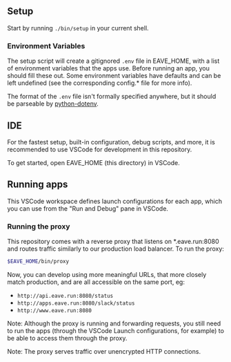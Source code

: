 ## Setup

Start by running `./bin/setup` in your current shell.

### Environment Variables

The setup script will create a gitignored `.env` file in EAVE_HOME, with a list of environment variables that the apps use. Before running an app, you should fill these out. Some environment variables have defaults and can be left undefined (see the corresponding config.* file for more info).

The format of the `.env` file isn't formally specified anywhere, but it should be parseable by [python-dotenv](https://github.com/theskumar/python-dotenv#file-format).

## IDE

For the fastest setup, built-in configuration, debug scripts, and more, it is recommended to use VSCode for development in this repository.

To get started, open EAVE_HOME (this directory) in VSCode.

## Running apps

This VSCode workspace defines launch configurations for each app, which you can use from the "Run and Debug" pane in VSCode.

### Running the proxy

This repository comes with a reverse proxy that listens on *.eave.run:8080 and routes traffic similarly to our production load balancer. To run the proxy:

```bash
$EAVE_HOME/bin/proxy
```

Now, you can develop using more meaningful URLs, that more closely match production, and are all accessible on the same port, eg:

- `http://api.eave.run:8080/status`
- `http://apps.eave.run:8080/slack/status`
- `http://www.eave.run:8080`

Note: Although the proxy is running and forwarding requests, you still need to run the apps (through the VSCode Launch configurations, for example) to be able to access them through the proxy.

Note: The proxy serves traffic over unencrypted HTTP connections.
